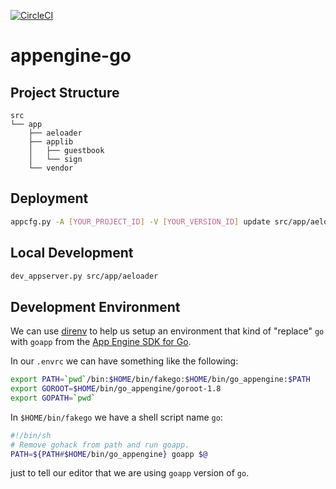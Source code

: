 [![CircleCI](https://circleci.com/gh/shihanng/appengine-go/tree/master.svg?style=svg&circle-token=fe6d23ae8712e43e2d346bfeaa44b84d6a00b8cf)](https://circleci.com/gh/shihanng/appengine-go/tree/master)

# appengine-go

## Project Structure

```
src
└── app
    ├── aeloader
    ├── applib
    │   ├── guestbook
    │   └── sign
    └── vendor
```

## Deployment

```bash
appcfg.py -A [YOUR_PROJECT_ID] -V [YOUR_VERSION_ID] update src/app/aeloader
```

## Local Development

```bash
dev_appserver.py src/app/aeloader
```

## Development Environment

We can use [direnv](https://direnv.net/) to help us setup
an environment that kind of "replace" `go` with `goapp`
from the [App Engine SDK for Go](https://cloud.google.com/appengine/docs/standard/go/download#appengine_sdk).

In our `.envrc` we can have something like the following:

```bash
export PATH=`pwd`/bin:$HOME/bin/fakego:$HOME/bin/go_appengine:$PATH
export GOROOT=$HOME/bin/go_appengine/goroot-1.8
export GOPATH=`pwd`
```

In `$HOME/bin/fakego` we have a shell script name `go`:

```sh
#!/bin/sh
# Remove gohack from path and run goapp.
PATH=${PATH#$HOME/bin/go_appengine} goapp $@
```

just to tell our editor that we are using `goapp` version of `go`.
